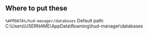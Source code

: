 ## Where to put these

`%APPDATA%/hud-manager/databases`
Default path: C:\Users\USERNAME\AppData\Roaming\hud-manager\databases

